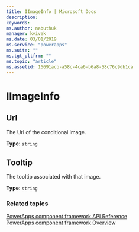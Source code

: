 ```yaml
---
title: IImageInfo | Microsoft Docs
description: 
keywords:
ms.author: nabuthuk
manager: kvivek
ms.date: 03/01/2019
ms.service: "powerapps"
ms.suite: ""
ms.tgt_pltfrm: ""
ms.topic: "article"
ms.assetid: 16691acb-a58c-4ca6-b6a8-58c76c9db1ca
---
```


# IImageInfo

## Url

The Url of the conditional image.

**Type**: `string`

## Tooltip

The tooltip associated with that image.

**Type**: `string`


### Related topics

[PowerApps component framework API Reference](../reference/index.md)<br/>
[PowerApps component framework Overview](../overview.md)
